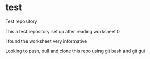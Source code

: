 # test
Test repository

This a test repository set up after reading worksheet 0

I found the worksheet very informative

Looking to push, pull and clone this repo using git bash and git gui
